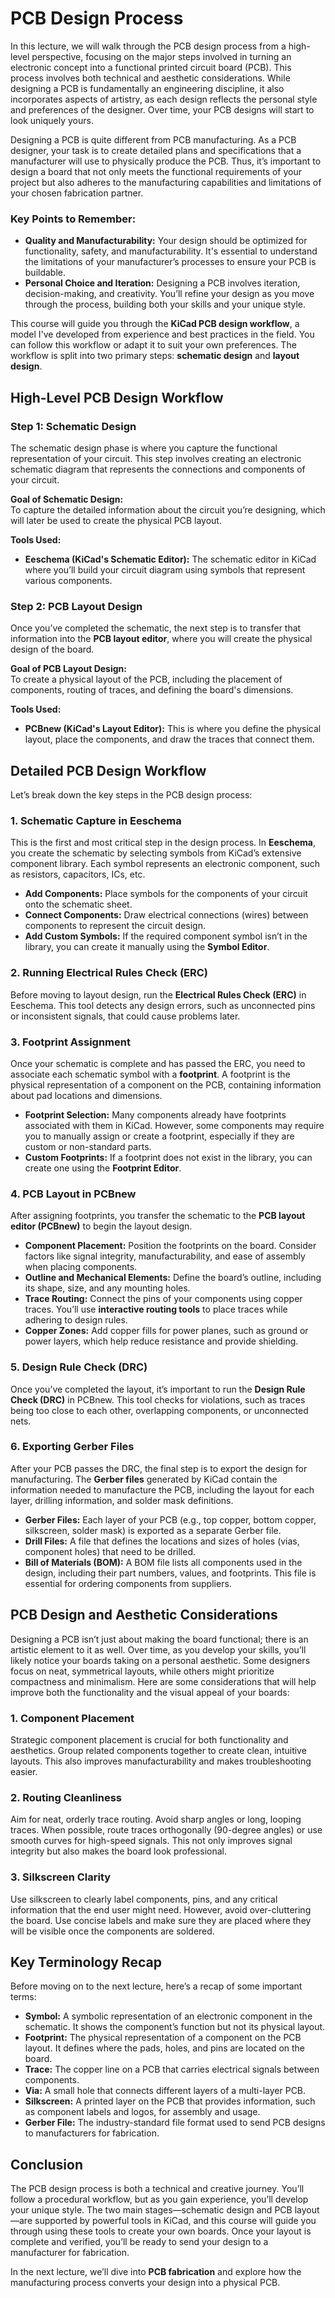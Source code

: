 # PCB Design Process

In this lecture, we will walk through the PCB design process from a high-level perspective, focusing on the major steps involved in turning an electronic concept into a functional printed circuit board (PCB). This process involves both technical and aesthetic considerations. While designing a PCB is fundamentally an engineering discipline, it also incorporates aspects of artistry, as each design reflects the personal style and preferences of the designer. Over time, your PCB designs will start to look uniquely yours.

Designing a PCB is quite different from PCB manufacturing. As a PCB designer, your task is to create detailed plans and specifications that a manufacturer will use to physically produce the PCB. Thus, it’s important to design a board that not only meets the functional requirements of your project but also adheres to the manufacturing capabilities and limitations of your chosen fabrication partner.

### Key Points to Remember:
- **Quality and Manufacturability:** Your design should be optimized for functionality, safety, and manufacturability. It's essential to understand the limitations of your manufacturer’s processes to ensure your PCB is buildable.
- **Personal Choice and Iteration:** Designing a PCB involves iteration, decision-making, and creativity. You’ll refine your design as you move through the process, building both your skills and your unique style.

This course will guide you through the **KiCad PCB design workflow**, a model I've developed from experience and best practices in the field. You can follow this workflow or adapt it to suit your own preferences. The workflow is split into two primary steps: **schematic design** and **layout design**.



## High-Level PCB Design Workflow

### Step 1: Schematic Design

The schematic design phase is where you capture the functional representation of your circuit. This step involves creating an electronic schematic diagram that represents the connections and components of your circuit.

**Goal of Schematic Design:**  
To capture the detailed information about the circuit you’re designing, which will later be used to create the physical PCB layout.

**Tools Used:**
- **Eeschema (KiCad's Schematic Editor):** The schematic editor in KiCad where you’ll build your circuit diagram using symbols that represent various components.

### Step 2: PCB Layout Design

Once you’ve completed the schematic, the next step is to transfer that information into the **PCB layout editor**, where you will create the physical design of the board.

**Goal of PCB Layout Design:**  
To create a physical layout of the PCB, including the placement of components, routing of traces, and defining the board's dimensions.

**Tools Used:**
- **PCBnew (KiCad's Layout Editor):** This is where you define the physical layout, place the components, and draw the traces that connect them.



## Detailed PCB Design Workflow

Let’s break down the key steps in the PCB design process:

### 1. **Schematic Capture in Eeschema**
This is the first and most critical step in the design process. In **Eeschema**, you create the schematic by selecting symbols from KiCad’s extensive component library. Each symbol represents an electronic component, such as resistors, capacitors, ICs, etc.

- **Add Components:** Place symbols for the components of your circuit onto the schematic sheet.
- **Connect Components:** Draw electrical connections (wires) between components to represent the circuit design.
- **Add Custom Symbols:** If the required component symbol isn’t in the library, you can create it manually using the **Symbol Editor**.

### 2. **Running Electrical Rules Check (ERC)**
Before moving to layout design, run the **Electrical Rules Check (ERC)** in Eeschema. This tool detects any design errors, such as unconnected pins or inconsistent signals, that could cause problems later.

### 3. **Footprint Assignment**
Once your schematic is complete and has passed the ERC, you need to associate each schematic symbol with a **footprint**. A footprint is the physical representation of a component on the PCB, containing information about pad locations and dimensions.

- **Footprint Selection:** Many components already have footprints associated with them in KiCad. However, some components may require you to manually assign or create a footprint, especially if they are custom or non-standard parts.
- **Custom Footprints:** If a footprint does not exist in the library, you can create one using the **Footprint Editor**.

### 4. **PCB Layout in PCBnew**
After assigning footprints, you transfer the schematic to the **PCB layout editor (PCBnew)** to begin the layout design.

- **Component Placement:** Position the footprints on the board. Consider factors like signal integrity, manufacturability, and ease of assembly when placing components.
- **Outline and Mechanical Elements:** Define the board’s outline, including its shape, size, and any mounting holes.
- **Trace Routing:** Connect the pins of your components using copper traces. You’ll use **interactive routing tools** to place traces while adhering to design rules.
- **Copper Zones:** Add copper fills for power planes, such as ground or power layers, which help reduce resistance and provide shielding.

### 5. **Design Rule Check (DRC)**
Once you’ve completed the layout, it’s important to run the **Design Rule Check (DRC)** in PCBnew. This tool checks for violations, such as traces being too close to each other, overlapping components, or unconnected nets.

### 6. **Exporting Gerber Files**
After your PCB passes the DRC, the final step is to export the design for manufacturing. The **Gerber files** generated by KiCad contain the information needed to manufacture the PCB, including the layout for each layer, drilling information, and solder mask definitions.

- **Gerber Files:** Each layer of your PCB (e.g., top copper, bottom copper, silkscreen, solder mask) is exported as a separate Gerber file.
- **Drill Files:** A file that defines the locations and sizes of holes (vias, component holes) that need to be drilled.
- **Bill of Materials (BOM):** A BOM file lists all components used in the design, including their part numbers, values, and footprints. This file is essential for ordering components from suppliers.



## PCB Design and Aesthetic Considerations

Designing a PCB isn’t just about making the board functional; there is an artistic element to it as well. Over time, as you develop your skills, you’ll likely notice your boards taking on a personal aesthetic. Some designers focus on neat, symmetrical layouts, while others might prioritize compactness and minimalism. Here are some considerations that will help improve both the functionality and the visual appeal of your boards:

### 1. **Component Placement**
Strategic component placement is crucial for both functionality and aesthetics. Group related components together to create clean, intuitive layouts. This also improves manufacturability and makes troubleshooting easier.

### 2. **Routing Cleanliness**
Aim for neat, orderly trace routing. Avoid sharp angles or long, looping traces. When possible, route traces orthogonally (90-degree angles) or use smooth curves for high-speed signals. This not only improves signal integrity but also makes the board look professional.

### 3. **Silkscreen Clarity**
Use silkscreen to clearly label components, pins, and any critical information that the end user might need. However, avoid over-cluttering the board. Use concise labels and make sure they are placed where they will be visible once the components are soldered.



## Key Terminology Recap

Before moving on to the next lecture, here’s a recap of some important terms:

- **Symbol:** A symbolic representation of an electronic component in the schematic. It shows the component’s function but not its physical layout.
- **Footprint:** The physical representation of a component on the PCB layout. It defines where the pads, holes, and pins are located on the board.
- **Trace:** The copper line on a PCB that carries electrical signals between components.
- **Via:** A small hole that connects different layers of a multi-layer PCB.
- **Silkscreen:** A printed layer on the PCB that provides information, such as component labels and logos, for assembly and usage.
- **Gerber File:** The industry-standard file format used to send PCB designs to manufacturers for fabrication.



## Conclusion

The PCB design process is both a technical and creative journey. You’ll follow a procedural workflow, but as you gain experience, you’ll develop your unique style. The two main stages—schematic design and PCB layout—are supported by powerful tools in KiCad, and this course will guide you through using these tools to create your own boards. Once your layout is complete and verified, you’ll be ready to send your design to a manufacturer for fabrication.

In the next lecture, we’ll dive into **PCB fabrication** and explore how the manufacturing process converts your design into a physical PCB.